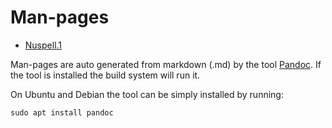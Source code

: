 # Man-pages

- [Nuspell.1](nuspell.1.md)

Man-pages are auto generated from markdown (.md) by the tool
[Pandoc](https://pandoc.org/). If the tool is installed the build
system will run it.

On Ubuntu and Debian the tool can be simply installed by running:

    sudo apt install pandoc
